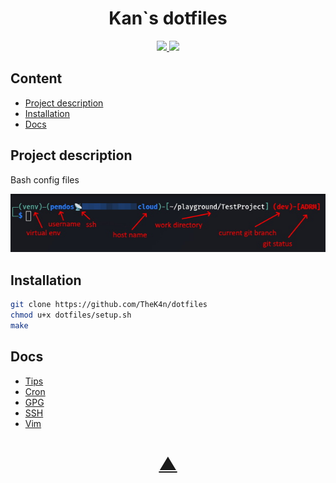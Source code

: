 <h1 align="center">Kan`s dotfiles</h1>

<p align="center">
  <a href="https://github.com/TheK4n">
    <img src="https://img.shields.io/github/followers/TheK4n?label=Follow&style=social">
  </a>
  <a href="https://github.com/TheK4n/BashConfig">
    <img src="https://img.shields.io/github/stars/TheK4n/BashConfig?style=social">
  </a>
</p>


## Content
* [Project description](#chapter-0)
* [Installation](#chapter-1)
* [Docs](#chapter-2)


<a id="chapter-0"></a>
## Project description

Bash config files


[![Prompt](img/prompt.jpg)]()


<a id="chapter-1"></a>
## Installation

```bash
git clone https://github.com/TheK4n/dotfiles
chmod u+x dotfiles/setup.sh
make
```

<a id="chapter-2"></a>
## Docs

* [Tips](doc/tips.md)
* [Cron](doc/cron.md)
* [GPG](doc/gpg.md)
* [SSH](doc/ssh.md)
* [Vim](doc/vim.md)




<h1 align="center"><a href="#top">▲</a></h1>
